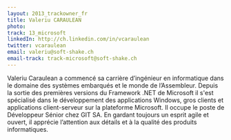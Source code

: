 ```yaml
---
layout: 2013_trackowner_fr
title: Valeriu CARAULEAN
photo:
track: 13_microsoft
linkedIn: http://ch.linkedin.com/in/vcaraulean
twitter: vcaraulean
email: valeriu@soft-shake.ch
email-track: track-microsoft@soft-shake.ch
---
```


Valeriu Caraulean a commencé sa carrière d’ingénieur en informatique dans le domaine des systèmes embarqués et le monde de l’Assembleur. Depuis la sortie des premières versions du Framework .NET de Microsoft il s'est spécialisé dans le développement des applications Windows, gros clients et applications client-serveur sur la plateforme Microsoft. Il occupe le poste de Développeur Sénior chez GIT SA. En gardant toujours un esprit agile et ouvert, il apprécie l’attention aux détails et à la qualité des produits informatiques.